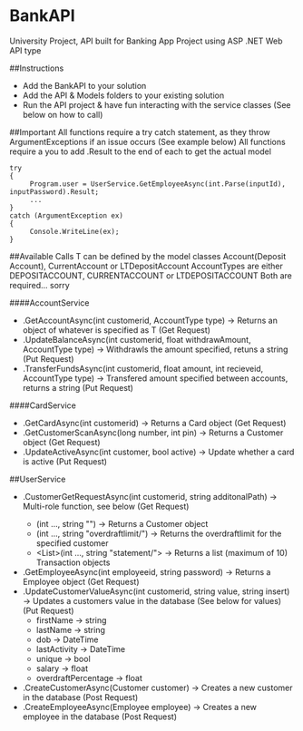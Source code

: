 # BankAPI
University Project, API built for Banking App Project using ASP .NET Web API type

##Instructions
* Add the BankAPI to your solution
* Add the API & Models folders to your existing solution
* Run the API project & have fun interacting with the service classes (See below on how to call)

##Important
All functions require a try catch statement, as they throw ArgumentExceptions if an issue occurs (See example below)
All functions require a you to add .Result to the end of each to get the actual model
```
try 
{
     Program.user = UserService.GetEmployeeAsync(int.Parse(inputId), inputPassword).Result;
     ...
}
catch (ArgumentException ex) 
{
     Console.WriteLine(ex);
}     
```

##Available Calls
T can be defined by the model classes Account(Deposit Account), CurrentAccount or LTDepositAccount
AccountTypes are either DEPOSITACCOUNT, CURRENTACCOUNT or LTDEPOSITACCOUNT
Both are required... sorry

####AccountService

* .GetAccountAsync<T>(int customerid, AccountType type) -> Returns an object of whatever is specified as T (Get Request)
* .UpdateBalanceAsync(int customerid, float withdrawAmount, AccountType type) -> Withdrawls the amount specified, retuns a string (Put Request)
* .TransferFundsAsync(int customerid, float amount, int recieveid, AccountType type) -> Transfered amount specified between accounts, returns a string (Put Request)

####CardService
* .GetCardAsync(int customerid) -> Returns a Card object (Get Request)
* .GetCustomerScanAsync(long number, int pin) -> Returns a Customer object (Get Request)
* .UpdateActiveAsync(int customer, bool active) -> Update whether a card is active (Put Request)

##UserService
* .CustomerGetRequestAsync<T>(int customerid, string additonalPath) -> Multi-role function, see below (Get Request)
  * <Customer>(int ..., string "") -> Returns a Customer object
  * <float>(int ..., string "overdraftlimit/") -> Returns the overdraftlimit for the specified customer 
  * <List<Transaction>>(int ..., string "statement/"> -> Returns a list (maximum of 10) Transaction objects
* .GetEmployeeAsync(int employeeid, string password) -> Returns a Employee object (Get Request)
* .UpdateCustomerValueAsync(int customerid, string value, string insert) -> Updates a customers value in the database (See below for values) (Put Request)
  * firstName -> string
  * lastName -> string
  * dob -> DateTime
  * lastActivity -> DateTime
  * unique -> bool
  * salary -> float
  * overdraftPercentage -> float
* .CreateCustomerAsync(Customer customer) -> Creates a new customer in the database (Post Request)
* .CreateEmployeeAsync(Employee employee) -> Creates a new employee in the database (Post Request)
 
